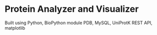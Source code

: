 # Protein Analyzer and Visualizer

Built using Python, BioPython module PDB, MySQL, UniProtK REST API, matplotlib 
